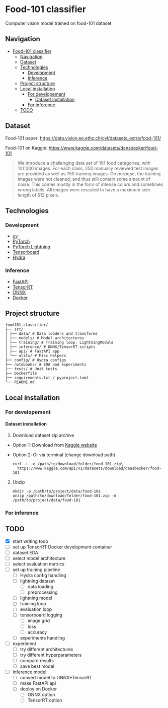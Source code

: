 # Food-101 classifier

Computer vision model trained on food-101 dataset

## Navigation

- [Food-101 classifier](#food-101-classifier)
  - [Navigation](#navigation)
  - [Dataset](#dataset)
  - [Technologies](#technologies)
    - [Development](#development)
    - [Inference](#inference)
  - [Project structure](#project-structure)
  - [Local installation](#local-installation)
    - [For developement](#for-developement)
      - [Dataset installation](#dataset-installation)
    - [For inference](#for-inference)
  - [TODO](#todo)

## Dataset

Food-101 paper: https://data.vision.ee.ethz.ch/cvl/datasets_extra/food-101/

Food-101 on Kaggle: https://www.kaggle.com/datasets/dansbecker/food-101

> We introduce a challenging data set of 101 food categories, with 101'000 images. For each class, 250 manually reviewed test images are provided as well as 750 training images. On purpose, the training images were not cleaned, and thus still contain some amount of noise. This comes mostly in the form of intense colors and sometimes wrong labels. All images were rescaled to have a maximum side length of 512 pixels.

## Technologies

### Development

 - [uv](https://docs.astral.sh/uv/)
 - [PyTorch](https://pytorch.org/)
 - [PyTorch Lightning](https://lightning.ai/docs/pytorch/stable/)
 - [Tensorboard](https://www.tensorflow.org/tensorboard)
 - [Hydra](https://hydra.cc/)

### Inference 

 - [FastAPI](https://fastapi.tiangolo.com/)
 - [TensorRT](https://developer.nvidia.com/tensorrt)
 - [ONNX](https://onnx.ai/)
 - [Docker](https://www.docker.com/)

## Project structure

```
food101_classifier/
├── src/
│ ├── data/ # Data loaders and transforms
│ ├── models/ # Model architectures
│ ├── training/ # Training loop, LightningModule
│ ├── inference/ # ONNX/TensorRT scripts
│ ├── api/ # FastAPI app
│ └── utils/ # Misc helpers
├── config/ # Hydra configs
├── notebooks/ # EDA and experiments
├── tests/ # Unit tests
├── Dockerfile
├── requirements.txt / pyproject.toml
└── README.md
```

## Local installation

### For developement

#### Dataset installation

1. Download dataset zip archive
 - Option 1: Download from [Kaggle website](https://www.kaggle.com/datasets/dansbecker/food-101?resource=download)
 - Option 2: Or via terminal (change download path)

    ```
    curl -L -o /path/to/download/folder/food-101.zip\
      https://www.kaggle.com/api/v1/datasets/download/dansbecker/food-101
    ```

2. Unzip
    ```
    mkdir -p /path/to/project/data/food-101
    unzip /path/to/download/folder/food-101.zip -d /path/to/project/data/food-101
    ```

### For inference
## TODO

 - [x] start writing todo
 - [ ] set up TensorRT Docker development container
 - [ ] dataset EDA
 - [ ] select model architecture
 - [ ] select evaluation metrics
 - [ ] set up training pipeline
   - [ ] Hydra config handling
   - [ ] lightning dataset
     - [ ] data loading
     - [ ] preprocessing
   - [ ] lightning model
   - [ ] training loop
   - [ ] evaluation loop
   - [ ] tensorboard logging
     - [ ] image grid
     - [ ] loss
     - [ ] accuracy
   - [ ] experiments handling
 - [ ] experiment
   - [ ] try different architectures
   - [ ] try different hyperparameters
   - [ ] compare results
   - [ ] save best model
 - [ ] inference model
   - [ ] convert model to ONNX+TensorRT
   - [ ] make FastAPI api
   - [ ] deploy on Docker
     - [ ] ONNX option
     - [ ] TensorRT option
